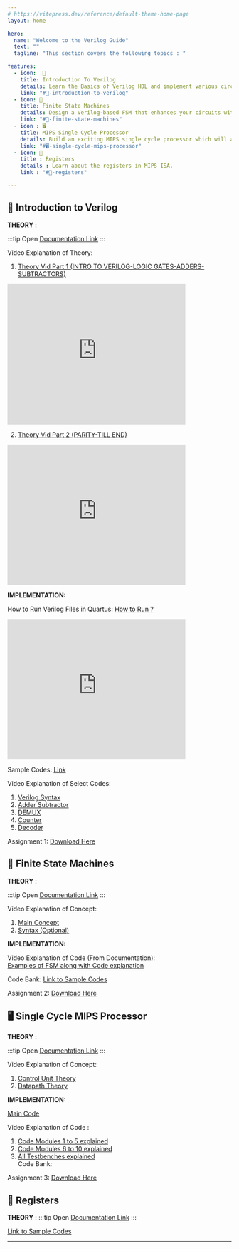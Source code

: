 ```yaml
---
# https://vitepress.dev/reference/default-theme-home-page
layout: home

hero:
  name: "Welcome to the Verilog Guide"
  text: ""
  tagline: "This section covers the following topics : "

features:
  - icon:  📖
    title: Introduction To Verilog
    details: Learn the Basics of Verilog HDL and implement various circuits using Verilog.
    link: "#📖-introduction-to-verilog"
  - icon: 🚦
    title: Finite State Machines
    details: Design a Verilog-based FSM that enhances your circuits with efficient sequential control and decision-making capabilities.
    link: "#🚦-finite-state-machines"
  - icon : 🖥️
    title: MIPS Single Cycle Processor
    details: Build an exciting MIPS single cycle processor which will allow you to run MIPS hardware commands.
    link: "#🖥️-single-cycle-mips-processor"
  - icon: 💾
    title : Registers
    details : Learn about the registers in MIPS ISA.
    link : "#💾-registers"

---
```


<!-- For full documentation visit [mkdocs.org](https://www.mkdocs.org).     -->
<!--
This course covers the following topics-


* `Introduction To Verilog` - Learn the Basics of Verilog HDL.
* `Finite State Machines` - Design a Verilog-based Finite State Machine (FSM) that enhances your circuits with efficient sequential control and decision-making capabilities.
* `MIPS Single Cycle Processor` - Build an exciting MIPS single cycle processor which will allow you to run MIPS hardware commands. -->


## **📖 Introduction to Verilog**

**THEORY** :

:::tip Open
[Documentation Link](./Intro.md)
:::

Video Explanation of Theory:

1. [Theory Vid Part 1 (INTRO TO VERILOG-LOGIC GATES-ADDERS-SUBTRACTORS)](https://youtu.be/SnNwp8LP_2k)  

<iframe width="400" height="315" src="https://www.youtube.com/embed/SnNwp8LP_2k" frameborder="0" allow="accelerometer; autoplay; clipboard-write; encrypted-media; gyroscope; picture-in-picture" allowfullscreen></iframe>

2. [Theory Vid Part 2 (PARITY-TILL END)](https://youtu.be/VU-qFRw2F_s)

<iframe width="400" height="315" src="https://www.youtube.com/embed/VU-qFRw2F_s" frameborder="0" allow="accelerometer; autoplay; clipboard-write; encrypted-media; gyroscope; picture-in-picture" allowfullscreen></iframe>

**IMPLEMENTATION:**

How to Run Verilog Files in Quartus: [How to Run ?](https://youtu.be/cICPPWahs0k)


<iframe width="400" height="315" src="https://www.youtube.com/embed/cICPPWahs0k" frameborder="0" allow="accelerometer; autoplay; clipboard-write; encrypted-media; gyroscope; picture-in-picture" allowfullscreen></iframe>

Sample Codes: [Link](https://github.com/hwlabnitc/Intro-to-Verilog)  

Video Explanation of Select Codes:

1. [Verilog Syntax](https://youtu.be/xPxiqmg8utg)
2. [Adder Subtractor](https://youtu.be/QKHHTn3Egt8)
3. [DEMUX](https://youtu.be/cZN4N8gheUE)
4. [Counter](https://youtu.be/lO8pcw8oQx8)
5. [Decoder](https://youtu.be/w--_pwD1ugM)

Assignment 1: [Download Here](https://docs.google.com/document/d/1Za0d04-Jw7r5GCAWyEl_munDtFIyCaKS/edit?usp=sharing&ouid=113214929865087000394&rtpof=true&sd=true)


## **🚦 Finite State Machines**

**THEORY** :  

:::tip Open
[Documentation Link](./fsm.md)
:::

Video Explanation of Concept:

1. [Main Concept](https://youtu.be/9nHTW8BrM_w)
2. [Syntax (Optional)](https://youtu.be/EqF6Gd7BQzk)

**IMPLEMENTATION:** 

Video Explanation of Code (From Documentation):  
[Examples of FSM along with Code explanation](https://youtu.be/zHOonX-TYoI)

Code Bank:
[Link to Sample Codes](https://github.com/hwlab-csed/Finite-State-Machines)

Assignment 2: [Download Here](https://docs.google.com/document/d/1avLaRaK21iEwoFccVg0-Q_Gl7DnGbY5e/edit?usp=sharing&ouid=113214929865087000394&rtpof=true&sd=true)


## **🖥️ Single Cycle MIPS Processor**

**THEORY** :

:::tip Open
[Documentation Link](./SingleCycle.md)
:::

Video Explanation of Concept:

1. [Control Unit Theory](https://youtu.be/_QdWPSIrtVo)
2. [Datapath Theory](https://youtu.be/n8S_XsjyF9U)

**IMPLEMENTATION:** 

[Main Code](https://github.com/hwlab-csed/Single-Cycle-Processor)

Video Explanation of Code :

1. [Code Modules 1 to 5 explained](https://youtu.be/akrKa3O-7T8)
2. [Code Modules 6 to 10 explained](https://youtu.be/Q51G2JWI5t0)
3. [All Testbenches explained](https://youtu.be/_pPCv_fkO1w)  
    Code Bank:




Assignment 3:  [Download Here](https://drive.google.com/file/d/1SMjzJmn0EjlE59kXobJl59c5MZmNftOH/view?usp=sharing)



## **💾 Registers**

**THEORY** :
:::tip Open
[Documentation Link](./registers.md)
:::

 [Link to Sample Codes](https://github.com/hwlabnitc/Registers)

---
